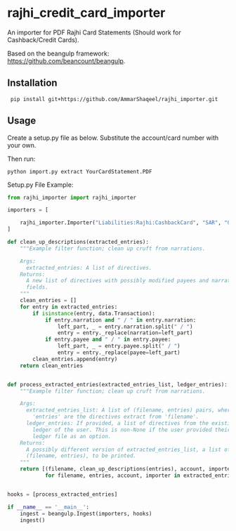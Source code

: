 # rajhi_credit_card_importer
An importer for PDF Rajhi Card Statements (Should work for Cashback/Credit Cards).

Based on the beangulp framework: https://github.com/beancount/beangulp.


## Installation
``` pip install git+https://github.com/AmmarShaqeel/rajhi_importer.git```

## Usage
Create a setup.py file as below.
Substitute the account/card number with your own.

Then run:

```python import.py extract YourCardStatement.PDF```


Setup.py File Example:


```python
from rajhi_importer import rajhi_importer

importers = [

    rajhi_importer.Importer("Liabilities:Rajhi:CashbackCard", "SAR", "0000 00XX XXXX 0000"),
]

def clean_up_descriptions(extracted_entries):
    """Example filter function; clean up cruft from narrations.

    Args:
      extracted_entries: A list of directives.
    Returns:
      A new list of directives with possibly modified payees and narration
      fields.
    """
    clean_entries = []
    for entry in extracted_entries:
        if isinstance(entry, data.Transaction):
            if entry.narration and " / " in entry.narration:
                left_part, _ = entry.narration.split(" / ")
                entry = entry._replace(narration=left_part)
            if entry.payee and " / " in entry.payee:
                left_part, _ = entry.payee.split(" / ")
                entry = entry._replace(payee=left_part)
        clean_entries.append(entry)
    return clean_entries


def process_extracted_entries(extracted_entries_list, ledger_entries):
    """Example filter function; clean up cruft from narrations.

    Args:
      extracted_entries_list: A list of (filename, entries) pairs, where
        'entries' are the directives extract from 'filename'.
      ledger_entries: If provided, a list of directives from the existing
        ledger of the user. This is non-None if the user provided their
        ledger file as an option.
    Returns:
      A possibly different version of extracted_entries_list, a list of
      (filename, entries), to be printed.
    """
    return [(filename, clean_up_descriptions(entries), account, importer)
            for filename, entries, account, importer in extracted_entries_list]


hooks = [process_extracted_entries]

if __name__ == '__main__':
    ingest = beangulp.Ingest(importers, hooks)
    ingest()
```

